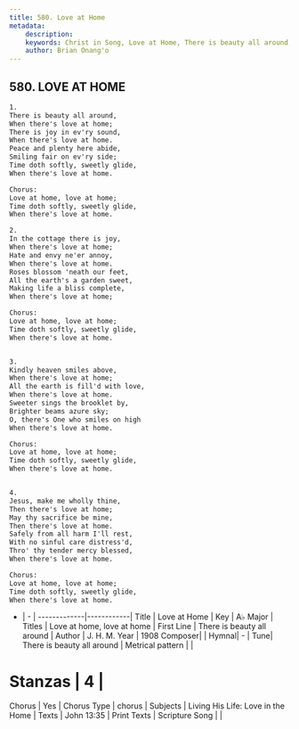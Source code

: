 ```yaml
---
title: 580. Love at Home
metadata:
    description: 
    keywords: Christ in Song, Love at Home, There is beauty all around, Love at home, love at home
    author: Brian Onang'o
---
```



## 580. LOVE AT HOME

```txt
1.
There is beauty all around,
When there's love at home;
There is joy in ev'ry sound,
When there's love at home.
Peace and plenty here abide,
Smiling fair on ev'ry side;
Time doth softly, sweetly glide,
When there's love at home.

Chorus:
Love at home, love at home;
Time doth softly, sweetly glide,
When there's love at home.

2.
In the cottage there is joy,
When there's love at home;
Hate and envy ne'er annoy,
When there's love at home.
Roses blossom 'neath our feet,
All the earth's a garden sweet,
Making life a bliss complete,
When there's love at home; 

Chorus:
Love at home, love at home;
Time doth softly, sweetly glide,
When there's love at home.


3.
Kindly heaven smiles above,
When there's love at home;
All the earth is fill'd with love,
When there's love at home.
Sweeter sings the brooklet by,
Brighter beams azure sky;
O, there's One who smiles on high
When there's love at home. 

Chorus:
Love at home, love at home;
Time doth softly, sweetly glide,
When there's love at home.


4.
Jesus, make me wholly thine,
Then there's love at home;
May thy sacrifice be mine,
Then there's love at home.
Safely from all harm I'll rest,
With no sinful care distress'd,
Thro' thy tender mercy blessed,
When there's love at home. 

Chorus:
Love at home, love at home;
Time doth softly, sweetly glide,
When there's love at home.

```

- |   -  |
-------------|------------|
Title | Love at Home |
Key | A♭ Major |
Titles | Love at home, love at home |
First Line | There is beauty all around |
Author | J. H. M. 
Year | 1908
Composer|  |
Hymnal|  - |
Tune| There is beauty all around |
Metrical pattern | |
# Stanzas | 4 |
Chorus | Yes |
Chorus Type | chorus |
Subjects | Living His Life: Love in the Home |
Texts | John 13:35 |
Print Texts | 
Scripture Song |  |
  
